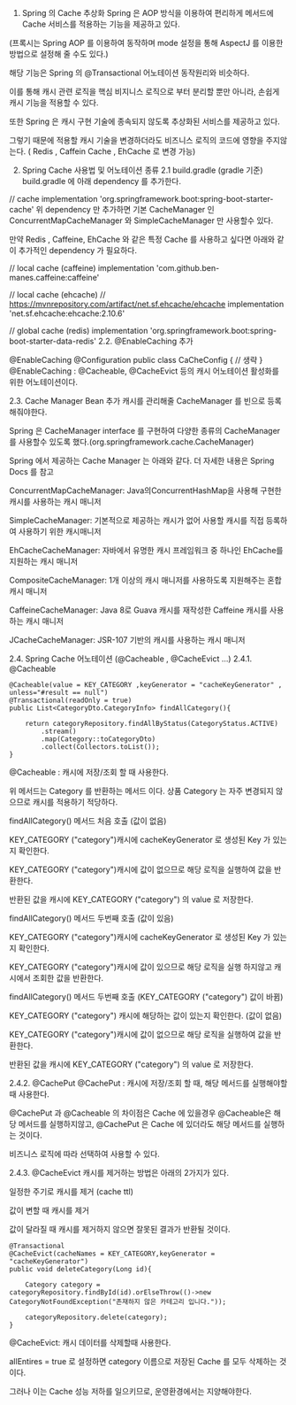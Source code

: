 1. Spring 의 Cache 추상화
   Spring 은 AOP 방식을 이용하여 편리하게 메서드에 Cache 서비스를 적용하는 기능을 제공하고 있다.

(프록시는 Spring AOP 를 이용하여 동작하며 mode 설정을 통해 AspectJ 를 이용한 방법으로 설정해 줄 수도 있다.)

해당 기능은 Spring 의 @Transactional 어노테이션 동작원리와 비슷하다.

이를 통해 캐시 관련 로직을 핵심 비지니스 로직으로 부터 분리할 뿐만 아니라, 손쉽게 캐시 기능을 적용할 수 있다.

또한 Spring 은 캐시 구현 기술에 종속되지 않도록 추상화된 서비스를 제공하고 있다.

그렇기 때문에 적용할 캐시 기술을 변경하더라도 비즈니스 로직의 코드에 영향을 주지않는다. ( Redis , Caffein Cache , EhCache 로 변경 가능)



2. Spring Cache 사용법 및 어노테이션 종류
   2.1 build.gradle (gradle 기준)
   build.gradle 에 아래 dependency 를 추가한다.


// cache
implementation 'org.springframework.boot:spring-boot-starter-cache'
위 dependency 만 추가하면 기본 CacheManager 인 ConcurrentMapCacheManager 와 SimpleCacheManager 만 사용할수 있다.

만약 Redis , Caffeine, EhCache 와 같은 특정 Cache 를 사용하고 싶다면 아래와 같이 추가적인 dependency 가 필요하다.


// local cache (caffeine)
implementation 'com.github.ben-manes.caffeine:caffeine'

// local cache (ehcache)
// https://mvnrepository.com/artifact/net.sf.ehcache/ehcache
implementation 'net.sf.ehcache:ehcache:2.10.6'

// global cache (redis)
implementation 'org.springframework.boot:spring-boot-starter-data-redis'
2.2. @EnableCaching 추가

@EnableCaching
@Configuration
public class CaCheConfig  {
// 생략
}
@EnableCaching : @Cacheable, @CacheEvict 등의 캐시 어노테이션 활성화를 위한 어노테이션이다.

2.3. Cache Manager Bean 추가
캐시를 관리해줄 CacheManager 를 빈으로 등록해줘야한다.

Spring 은 CacheManager interface 를 구현하여 다양한 종류의 CacheManager 를 사용할수 있도록 했다.(org.springframework.cache.CacheManager)

Spring 에서 제공하는 Cache Manager 는 아래와 같다. 더 자세한 내용은 Spring Docs 를 참고

ConcurrentMapCacheManager: Java의ConcurrentHashMap을 사용해 구현한 캐시를 사용하는 캐시 매니저

SimpleCacheManager: 기본적으로 제공하는 캐시가 없어 사용할 캐시를 직접 등록하여 사용하기 위한 캐시매니저

EhCacheCacheManager: 자바에서 유명한 캐시 프레임워크 중 하나인 EhCache를 지원하는 캐시 매니저

CompositeCacheManager: 1개 이상의 캐시 매니저를 사용하도록 지원해주는 혼합 캐시 매니저

CaffeineCacheManager: Java 8로 Guava 캐시를 재작성한 Caffeine 캐시를 사용하는 캐시 매니저

JCacheCacheManager: JSR-107 기반의 캐시를 사용하는 캐시 매니저



2.4. Spring Cache 어노테이션 (@Cacheable , @CacheEvict …)
2.4.1. @Cacheable

	@Cacheable(value = KEY_CATEGORY ,keyGenerator = "cacheKeyGenerator" , unless="#result == null")
	@Transactional(readOnly = true)
	public List<CategoryDto.CategoryInfo> findAllCategory(){

		return categoryRepository.findAllByStatus(CategoryStatus.ACTIVE)
			.stream()
			.map(Category::toCategoryDto)
			.collect(Collectors.toList());
	}
@Cacheable : 캐시에 저장/조회 할 때 사용한다.

위 메서드는 Category 를 반환하는 메서드 이다. 상품 Category 는 자주 변경되지 않으므로 캐시를 적용하기 적당하다.

findAllCategory() 메서드 처음 호출 (값이 없음)

KEY_CATEGORY ("category")캐시에 cacheKeyGenerator 로 생성된 Key 가 있는지 확인한다.

KEY_CATEGORY ("category")캐시에 값이 없으므로 해당 로직을 실행하여 값을 반환한다.

반환된 값을 캐시에 KEY_CATEGORY ("category") 의 value 로 저장한다.

findAllCategory() 메서드 두번째 호출 (값이 있음)

KEY_CATEGORY ("category")캐시에 cacheKeyGenerator 로 생성된 Key 가 있는지 확인한다.

KEY_CATEGORY ("category")캐시에 값이 있으므로 해당 로직을 실행 하지않고 캐시에서 조회한 값을 반환한다.

findAllCategory() 메서드 두번째 호출 (KEY_CATEGORY ("category") 값이 바뀜)

KEY_CATEGORY ("category") 캐시에 해당하는 값이 있는지 확인한다. (값이 없음)

KEY_CATEGORY ("category")캐시에 값이 없으므로 해당 로직을 실행하여 값을 반환한다.

반환된 값을 캐시에 KEY_CATEGORY ("category") 의 value 로 저장한다.

2.4.2. @CachePut
@CachePut : 캐시에 저장/조회 할 때,  해당 메서드를 실행해야할 때 사용한다.

@CachePut 과 @Cacheable 의 차이점은 Cache 에 있을경우 @Cacheable은 해당 메서드를 실행하지않고, @CachePut 은 Cache 에 있더라도 해당 메서드를 실행하는 것이다.

비즈니스 로직에 따라 선택하여 사용할 수 있다.

2.4.3. @CacheEvict
캐시를 제거하는 방법은 아래의 2가지가 있다.

일정한 주기로 캐시를 제거 (cache ttl)

값이 변할 때 캐시를 제거

값이 달라질 때 캐시를 제거하지 않으면 잘못된 결과가 반환될 것이다.


	@Transactional
	@CacheEvict(cacheNames = KEY_CATEGORY,keyGenerator = "cacheKeyGenerator")
	public void deleteCategory(Long id){

		Category category = categoryRepository.findById(id).orElseThrow(()->new CategoryNotFoundException("존재하지 않은 카테고리 입니다."));

		categoryRepository.delete(category);
	}
@CacheEvict: 캐시 데이터를 삭제할때 사용한다.

allEntires = true 로 설정하면 category 이름으로 저장된 Cache 를 모두 삭제하는 것이다.

그러나 이는 Cache 성능 저하를 일으키므로, 운영환경에서는 지양해야한다.

 
